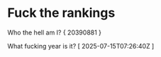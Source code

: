 # Fuck the rankings

Who the hell am I?
{ 20390881 }

What fucking year is it?
[ 2025-07-15T07:26:40Z ]
